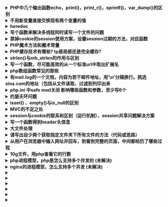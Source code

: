 
<details>
 <summary><b>PHP中几个输出函数echo，print()，print_r()，sprintf()，var_dump()的区别</b></summary>


1. echo：是语句不是函数，没有返回值，可输出多个变量值，不需要圆括号。不能输出数组和对象，只能打印简单类型(如int,string)。
2. print：是语句不是函数，有返回值 1 ，只能输出一个变量，不需要圆括号。不能输出数组和对象，只能打印简单类型(如int,string)。
3. print_r：是函数，可以打印复合类型，例如：stirng、int、float、array、object等，输出array时会用结构表示，而且可以通过print_r($str,true)来使print_r不输出而返回print_r处理后的值
4. printf：是函数，把文字格式化以后输出（参看C语言）
5. sprintf：是函数，跟printf相似，但不打印，而是返回格式化后的文字（该函数把格式化的字符串写写入一个变量中，而不是输出来），其    他的与printf一样。
6. var_dump()：函数，输出变量的内容、类型或字符串的内容、类型、长度。常用来调试。

</details>



<details>
 <summary><b>不用新变量直接交换现有两个变量的值</b></summary>

方法一： 用list()
```
   a=10;b = 25;
   list(a,b)=array(b,a);
   echo a.′/′.b;//25/10
```
方法二：用传值方式加&符
```
  function swap(&a,&b)
  {
      $c = '';
      c=a;
      a=b;
      b=c;
  }

  a=25;b = 35;
  swap(a,b);
  echo a.′/′.b;
```

方法三：使用数组分割
```
    a="123";b = "456";
    b=a."#".b;
    b = explode("#",b);a = b[1];b = b[0];echoa."-".$b;
```
 

方法四：使用异或运算
```
    a="fsdfds";b = "xiaorui";
    a=a^b;b = b^a;
    a=a^b;echo a."-".$b;
```
</details>



<details>
 <summary><b>heredoc</b></summary>

>Heredoc在正规的PHP文档中和技术书籍中一般没有详细讲述。他是一种Perl风格的字符串输出技术。使用heredoc技术可以实现界面与代码的准分离，比如phpwind模板。
heredoc的语法是用”<<<”加上自己定义成对的标签，在标签范围內的文字视为一个字符串

规则如下：

1. 以<<<End开始标记开始，以End结束标记结束，结束标记必须顶头写，不能有缩进和空格，且在结束标记末尾要有分号 。开始标记和开始标记相同，比如常用大写的EOT、EOD、EOF来表示，也可以使用其他标记，只要保证开始标记和结束标记不在正文中出现就行。

2. 位于开始标记和结束标记之间的变量可以被正常解析，但是函数则不可以。在heredoc中，变量不需要用连接符 . 或 , 来拼接，比如：
```
$a=2;
$b= <<<EOF
  "zyf"$a
  "zyf"
EOF;
echo $b; //结果连同双引号一起输出："zyf"2 "zyf"
```
3. heredoc常用在输出包含大量HTML语法文档的时候。他要比传统的echo输出精炼很多，如下所示：

```
function getHtml()
{
    echo "<html>";
    echo "<head><title>Title</title></head>";
    echo "<body>Content</body>";
    echo "</html>;
}

function getHtml()
{
echo <<<EOT
      <html>
      <head><title>Title</title></head>
      <body>Content</body>
      </html>
EOT;
}
```
</details>



<details>
 <summary><b>写个函数来解决多线程同时读写一个文件的问题</b></summary>

一般的方案：

```
//fopen():打开文件或者 URL，返回resource类型数据 。
$fp = fopen('./tmp/lock.txt', 'a+');
if (flock($fp, LOCK_EX)) {//取得独占锁定
    fwrite($fp, "Write something here\n");
    flock($fp, LOCK_UN);// 释放锁定
} else {
    echo "Couldn't lock the file !";
}
fclose($fp);
```
>但在PHP中，flock似乎工作的不是那么好！在多并发情况下，似乎是经常独占资源，不即时释放，或者是根本不释放，造成死锁，从而使服务器的cpu占用很高，甚至有时候会让服务器彻底死掉。

方案二：对文件进行加锁时，设置一个超时时间.
```
$fileName = './tmp/lock.txt';
if ($fp = fopen($fileName, 'a+')) {
    $startTime = microtime();
    while ((microtime() - $startTime) < 1000) {
        $canWrite = flock($fp, LOCK_EX);
        if (!$canWrite) {
            usleep(round(rand(0, 100) * 1000));
        } else {
            fwrite($fp, "Write something here\n");
            break;
        }
    }
    fclose($fp);
}
```
> 超时设置为1ms，如果这里时间内没有获得锁，就反复获得，直接获得到对文件操作权为止，当然。如果超时限制已到，就必需马上退出，让出锁让其它进程来进行操作。

</details>



<details>
 <summary><b>禁掉cookie的session使用方案，设置session过期的方法，对应函数</b></summary>

1. 设置php.ini的session.use_trans_sid = 1或者打开enable-trans-sid选项，让PHP自动跨页传递session id。
2. 手动通过URL传值, 隐藏表单传递session id。

```
  session_start();
  $_SESSION[’var1’]="源码爱好者";
  $sn = session_id();
  $url="<a href=".""s2.php?s=".$sn."">下一页</a>";
  echo $url;
  ```
  ```
  session_id($_GET[’s’]);
  session_start();
  echo "传递的session变量var1的值为：".$_SESSION[’var1’];
```

3. 用文件、数据库等形式保存session_id,在跨页过程中手动调用。
```
  $name=$_POST[’name’];
  $pass=$_POST[’pass’];

  session_start();
  $_SESSION[’user’]= $name;
  $psid=session_id();
  $fp=fopen("e:\tmp\phpsid.txt","w+";
  fwrite($fp,$psid);
  fclose($fp);
  echo "已登录<br>";
```
```
  $fp=fopen("e:\tmp\phpsid.txt","r";
  $sid=fread($fp,1024);
  fclose($fp);
  session_id($sid);
  session_start();
  if(isset($_SESSION[’user’]) && $_SESSION[’user’]="laogong" {
  echo "已登录!";
```

>Session过期时间设定:
```
ini_set('session.gc_maxlifetime', 3600); //设置时间 
ini_get('session.gc_maxlifetime');//得到ini中设定值 
```

</details>



<details>
 <summary><b>PHP魔术方法和魔术常量</b></summary>

##### 魔术常量

1. `__LINE__`
返回文件中的当前行号。
2. `__FILE__`
　　返回文件的完整路径和文件名。如果用在包含文件中，则返回包含文件名。自PHP4.0.2 起，__FILE__总是包含一个绝对路径，而在此之前的版本有时会包含一个相对路径。
3. `__FUNCTION__`
　　返回函数名称(PHP4.3.0 新加)。自PHP5 起本常量返回该函数被定义时的名字(区分大小写)。在PHP4 中该值总是小写字母的。
4. `__CLASS__`
　　返回类的名称(PHP4.3.0 新加)。自PHP5 起本常量返回该类被定义时的名字(区分大小写)。在PHP4 中该值总是小写字母的。
5. `__METHOD__`
　　返回类的方法名(PHP5.0.0 新加)。返回该方法被定义时的名字(区分大小写)。

##### Class魔术方法
>魔术方法是PHP面向对象中很有用特性。它们在特定的情况下被触发，都是以双下划线开头，可以理解为钩子函数，利用模式方法可以轻松实现PHP面向对象中重载（Overloading即动态创建类属性和方法）。魔术方法很多还是成对出现的，以下列出目前PHP中所有的模式方法。
1. __construct，__destruct
__constuct构建对象的时被调用；
__destruct明确销毁对象或脚本结束时被调用；
2. __get，__set
__set当给不可访问或不存在属性赋值时被调用
__get读取不可访问或不存在属性时被调用
3. __isset，__unset
__isset对不可访问或不存在的属性调用isset()或empty()时被调用
__unset对不可访问或不存在的属性进行unset时被调用
4. __call，__callStatic
__call调用不可访问或不存在的方法时被调用
__callStatic调用不可访问或不存在的静态方法时被调用
5. __sleep，__wakeup
__sleep当使用serialize时被调用，当你不需要保存大对象的所有数据时很有用
__wakeup当使用unserialize时被调用，可用于做些对象的初始化操作
6. __clone
进行对象clone时被调用，用来调整对象的克隆行为
7. __toString
当一个类被转换成字符串时被调用
8. __invoke
当以函数方式调用对象时被调用
9. __set_state
当调用var_export()导出类时，此静态方法被调用。用__set_state的返回值做为var_export的返回值。
10. __debuginfo
当调用var_dump()打印对象时被调用（当你不想打印所有属性）适用于PHP5.6版本

```
  class Animal{
  }
  $m = new Animal(); //__construct()被调用
  $m->not_exist_property = test; //__set()被调用
  echo $m->not_exist_property;//__get()被调用
  $m->abc(1,2,3); //__call()被调用
  echo isset($m->not_exist_property); //__isset()被调用，返回bool值
  unset($m->not_exist_property); //__unset()被调用
  echo $tmp = serialize($m); //__sleep()被调用
  unserialize($tmp); //__wakeup()被调用
  $m1 = clone $m; //__clone()被调用，对象默认是引用传递，使用clone关键词则可实现对象复制
  $m(); //__invoke() 已函数调用类
  eval( '$m2 = ' . var_export ( $m , true ) . ';' );
  var_dump($m2);
  var_dump($m);
  //最后__destruct()被调用
```

</details>



<details>
 <summary><b>PHP缓存技术有哪些? tp是局部还是完全缓存?</b></summary>

1. 全页面静态化缓存：将页面全部生成为HTML静态页面，用户访问时直接访问静态页面，不走PHP服务器的解析流程。此种方式在CMS系统中比较常见，如dedecms。
实现方法：输出缓存
ob_start()--打开“输出控制缓冲”;
some code --要运行的代码;
$content=ob_get_contents()--返回“输出缓冲区的内容”;
some code --使用file_put_contents()等函数将返回的数据写入HTML文件;
ob_clearn()--清空“输出缓冲区”;

2. 页面部分缓存：将页面中不常变动的部分进行静态化缓存，而经常变化的部分不缓存，最后组装在一起显示；可以使用类似ob_get_contents()的方式实现，也可以利用类似ESI之类的页面片段缓存策略，使其用来做动态页面中相对静态的片段部分的缓存。该缓存方式常用与商城中的商品页。

3. 数据缓存：缓存数据的一种方式。比如，商城中的某个商品信息，当用商品id去请求时，就会得出包括店铺信息,商品信息等数据，此时就可以将这些 数据缓存到一个php文件中，文件名包含商品id来建一个唯一标示；下一次有人想查看这个商品时，首先就直接调这个文件里面的信息，而不用再去数据库查 询；其实缓存文件中缓存的就是一个php数组之类；Ecmall商城系统里面就用了这种方式；

4. 查询缓存：根据查询来进行缓存。将查询得到的数据缓存在一个文件中，下次遇到相同的查询时，就直接先从这个文件里面调数据，不再去查数据库；但此处的缓存文件名可能就需要以查询语句为基点来建立唯一标示.

>注意：以上几种缓存方式都需要对缓存的文件设置一个有效时间，在这个时间内，相同的访问会先取缓存文件的内容，超过有效时间后就重新从数据库中获取数据，并生成新的缓存文件。

5. 内存式缓存：使用redis,memcached等nosql数据库设置PHP缓存，通过缓存查询结果，来减少数据库的访问次数，从而提高网站的响应速度。

6. pache缓存模块：apache安装完以后，是不允许被cache的。如果外接了cache或squid服务器要求进行web加速的话，就需要在htttpd.conf里进行设置，当然前提是在安装apache的时候要激活mod_cache的模块。
安装apache时：./configure –enable-cache –enable-disk-cache –enable-mem-cache

7. PHP APC缓存扩展：使用PHP中的APC扩展来进行缓存

8. Opcode：首先php代码被解析为Tokens，然后再编译为Opcode码，最后执行Opcode码，返回结果；所以，对于相同的php文件，第一次运行时 可以缓存其Opcode码，下次再执行这个页面时，直接会去找到缓存下的opcode码，直接执行最后一步，而不再需要中间的步骤了。比较知名的是XCache、Turck MM Cache、PHP Accelerator等。关于PHP Opcode，鸟哥的博客中有一篇详解：http://www.laruence.com/2008/06/18/221.html

</details>



<details>
 <summary><b>strlen()与mb_strlen的作用与区别</b></summary>

在PHP中，strlen与mb_strlen是求字符串长度的函数
PHP内置的字符串长度函数strlen无法正确处理中文字符串，它得到的只是字符串所占的字节数。对于GB2312的中文编码，strlen得到的值是汉字个数的2倍，而对于UTF-8编码的中文，就是3倍（在 UTF-8编码下，一个汉字占3个字节）。

采用mb_strlen函数可以较好地解决这个问题。mb_strlen的用法和strlen类似，只不过它有第二个可选参数用于指定字符编码。例如得到UTF-8的字符串str长度，可以用mbstrlen(str长度，可以用mbstrlen(str,‘UTF-8’)。如果省略第二个参数，则会使用PHP的内部编码。内部编码可以通过 mb_internal_encoding()函数得到。

需要注意的是，mb_strlen并不是PHP核心函数，使用前需要确保在php.ini中加载了php_mbstring.dll，即确保“extension=php_mbstring.dll”这一行存在并且没有被注释掉，否则会出现未定义函 数的问题。

</details>



<details>
 <summary><b>写一个函数，尽可能高效的从一个标准url中取出扩展名</b></summary>

```
function getExt($url)
{
    $arr=parse_url($url);

    //方法一、
    $name=basename($arr['path']);
    $extArr=explode('.',$name);
    return $extArr[1];

    //方法二、
    $path=$arr['path'];
    $str=strrchr($path,'.');
    return $str;

    //方法三、
    $pathArr=pathinfo($url);
    $str = $pathArr['extension'];
    list($type, $vars) = explode('?',$str);
    return $type;
 }
```

</details>



<details>
 <summary><b>php数组函数常见的那些</b></summary>

 1. 数组操作的基本函数
```
array_values($arr); //获得数组的值
array_keys($arr); //获得数组的键名
array_flip($arr); //数组中的值与键名互换（如果有重复前面的会被后面的覆盖）
array_search('PHP',$arr); //检索给定的值，加true则是严格类型检查
array_reverse($arr); //将数组中的元素翻转
in_array("apple", $arr); //在数组中检索apple
array_key_exists("apple", $arr); // 检索给定的键名是否存在数组中
array_count_values($arr); // 统计数组中所有值出现的次数
```

2. 数组的分段和填充
```
  array_slice($arr, 0, 3); //可以将数组中的一段取出，此函数忽略键名（数组的分段）
  array_splice($arr, 0, 3，array("black","maroon")); //可以将数组中的一段取出，与上个函数不同在于返回的序列从原数组中删除
  array_chunk($arr, 3, TRUE); //可以将一个数组分割成多个，TRUE为保留原数组的键名（分割多个数组）
```

3. 数组与栈，列队
```
  array_push($arr, "apple", "pear"); //将一个或多个元素压入数组栈的末尾（入栈），返回入栈元素的个数
  array_pop($arr); // 将数组栈的最后一个元素弹出（出栈）
  array_shift($arr); //数组中第一个元素移出并返回（数组长度减1，其他元素向前移动一位，数字键名改为从零计数，文字键名不变）
  array_unshift($arr,"a",array(1,2)); //在数组的开头插入一个或多个元素
```

4. 数组的排序
```
  sort($arr); //由小到大，忽略键名 rsort($arr); //由大到小，忽略键名
  asort($arr); //由小到大，保留键名 arsort($arr); // 由大到小，保留键名
  ksort($arr); //按照键名正序排序 krsort($arr); // 按照键名逆序排序
```

5. 数组的计算
```
  array_sum($arr); //对数组内部的所有元素做求和运算（数组元素的求和）
  array_merge($arr1, $arr2); //合并两个或多个（相同字符串键名，后面覆盖前面，相同的数字键名，后面的附加到后面）
  array_diff($arr1, $arr2); //返回差集结果数组 array_diff_assoc($arr1, $arr2, $arr3); //返回差集结果数组，键名也做比较
  array_intersect($arr1, $arr2); //返回交集结果数组 array_intersect_assoc($arr1, $arr2); //返回交集结果数组，键名也做比较
```

6. 其他的数组函数
```
  array_unique($arr); //移除数组中重复的值，新的数组中会保留原始的键名
  shuffle($arr); // 将数组的顺序打亂
```

</details>



<details>
 <summary><b>有mail.log的一个文档，内容为若干邮件地址，用’\n’分隔换行。挑选sina.com的地址（包括从文件读取、过滤到列印出来</b></summary>

 1. 用正则表达式（比较慢，效率地，不推荐用）
 2. cat mail.log | grep sina.com

</details>



<details>
 <summary><b>php.ini 中safe mod关闭 影响哪些函数和参数，至少写6个</b></summary>

* move_uploaded_file() exec()
* system() passthru()
* popen() fopen()
* mkdir() rmdir()
* rename() unlink()
* copy() chgrp()
* chown() chmod()
* touch() symlink()
* link() parse_ini_file()
* set_time_limit() max_execution_time mail()

</details>



<details>
 <summary><b>约瑟夫环问题</b></summary>

>一群猴子排成一圈，按1，2，…，n依次编号。然后从第1只开始数，数到第m只,把它踢出圈，从它后面再开始数，再数到第m只，在把它踢出去…，如此不停 的进行下去，直到最后只剩下一只猴子为止，那只猴子就叫做大王。要求编程模拟此过程，输入m、n, 输出最后那个大王的编号(约瑟夫环)。
```
function fuhuan($allnum, $ti){
     $arr = array();
     for($i = 0; $i < $allnum; $i++){
         $arr[$i] = $i;
     }
 
     $nums = 1;
     while(count($arr) > 1){
          foreach ($arr as $key => $value) {
              if($nums == $ti){
                  unset($arr[$key]);
                  $nums = 1;
              }else{
                  $nums++;
              }
         }
     }
     $new_arr = array_values($arr);
     var_dump($new_arr[0] + 1);
 }
 fuhuan(10,10);
```

</details>



<details>
 <summary><b>isset() 、empty()与is_null的区别</b></summary>

1. 当变量未定义时，is_null()和“参数本身”是不允许作为参数判断的，会报Notice警告错误；
2. empty,isset首先都会检查变量是否存在，然后对变量值进行检测。而is_null 和 “参数本身”只是直接检查变量值，是否为null，因此如果变量未定义就会出现错误！
3. isset()：仅当null和未定义，返回false；
4. empty()：""、0、"0"、NULL、FALSE、array(),未定义，均返回false；
5. is_null()：仅判断是否为null，未定义 报警告；
6. 变量本身作为参数，与empty()一致，但接受未定义变量时，报警告；


</details>



<details>
 <summary><b>MVC的不足之处</b></summary>

1. 增加了系统结构和实现的复杂性。对于简单的界面，严格遵循MVC，使模型、视图与控制器分离，会增加结构的复杂性，并可能产生过多的更新操作，降低运行效率。
2. 视图与控制器间的过于紧密的连接。视图与控制器是相互分离，但确实联系紧密的部件，视图没有控制器的存在，其应用是很有限的，反之亦然，这样就妨碍了他们的独立重用。
3. 视图对模型数据的低效率访问。依据模型操作接口的不同，视图可能需要多次调用才能获得足够的显示数据。对未变化数据的不必要的频繁访问，也将损害操作性能。
4. 目前，一般高级的界面工具或构造器不支持MVC模式。改造这些工具以适应MVC需要和建立分离的部件的代价是很高的，从而造成使用MVC的困难。

</details>



<details>
 <summary><b>session与cookie的联系和区别（运行机制），session共享问题解决方案</b></summary>

##### 区别与联系：
>使用session_start()调用session，服务器端在生成session文件的同时生成session ID哈希值和默认值为PHPSESSID的session name，并向客户端发送变量为PHPSESSID(session name)(默认)值为一个128位的哈希值。服务器端将通过该cookie与客户端进行交互，session变量的值经php内部系列化后保存在服务器 机器上的文本文件中，和客户端的变量名默认情况下为PHPSESSID的coolie进行对应交互，即服务器自动发送了http 头:header(‘Set-Cookie: session_name()=session_id(); path=/’);即setcookie(session_name(),session_id());当从该页跳转到的新页面并调用 session_start()后,PHP将检查与给定ID相关联的服务器端存贮的session数据，如果没找到则新建一个数据集。

#### 共享方案：
1. 使用数据库保存session， 使用数据库来保存session，就算服务器宕机了也没事，session照样在。
问题：程序需要定制；每次请求都进行数据库读写开销不小，另外数据库是一个单点，可以做数据库的hash来解 决这个问题。
2. 使用 memcached来保存session， 这种方式跟数据库类似，内存存取性能比数据库好很多。
问题：程序需要定制，增加 了工作量；存入memcached中的数据都需要序列化，效率较低，断电或者重启电脑容易丢失数据；
3. 通过加密的cookie，在A服务器上登录，在用户的浏览器上添加加密的cookie，当用户访问B服务器时，检查有无Session，如果没有，就检验 Cookie是否有效，Cookie有效的话就在B服务器上重建session。简单，高效， 服务器的压力减小了，因为session数据不存在服务器磁盘上。根本就不会出现session读取不到的问题。
>问题：网络请求占用很多。每次请求时，客户端都要通过cookie发送session数据给服务器，session中数据不能太多，浏览器对cookie的大小存在限制。不适合高访问量的情况，因为高访问量的情况下。

</details>



<details>
 <summary><b>写一个函数得到header头信息</b></summary>

```
function getHeader()
{
    $headers = [];
    if (function_exists('getallheaders')) {
        $headers = getallheaders();
    } elseif (function_exists('http_get_request_headers')) {
        $headers = http_get_request_headers();
    } else {
        foreach ($_SERVER as $key => $value) {
            if(strstr($key, 'HTTP_')) {
                $newk = ucwords(strtolower(str_replace('_', '-', substr($key, 5))));
                $headers[$newk] = $value;
            }
        }
    }

    var_dump($headers);
}
```

</details>

<details>
 <summary><b>大文件处理</b></summary>

1. 有两个文件文件，大小都超过了1G，一行一条数据，每行数据不超过500字节，两文件中有一部分内容是完全相同的，请写代码找到相同的行，并写到新文件中。PHP最大允许内内为255M。
    >顺序读取两个文件的的全部记录,将每条记录经过hash->转换为10进制->%n后存到10个文件中,这样一共2G的数据分成10份,每份就是204.8M,低于内存限制,
    我可以一次读取一个文件,并用hash桶的方式得到单个文件中的内容是否有重复,因为每条记录都经过hash处理的,所以相同的记录肯定会在同一个文件中。

    下面是伪代码:
    ```
      /**
       * 将两个文件中的每条记录通过hash求余后分别存入10个文件中
       * 如果某个文件太大,超过限制内存大小,则可以对其再次hash求余
       */
      $handler = fopen('file_a_AND_file_b', 'r');
      
      while ($line = fgetc($handler)) {
          $save_to_file_name = crc32(hash('md5', $line)) % 10;
          file_put_contents($save_to_file_name, $line);     
      }
      
      /**
       *
       */
      $files = [ '10个文件的路径' ];
      foreach ($files as $file) {
      
          $handler = fopen($file, 'r');
          $tmp_arr = [];
          while($line = fgetc($handler)) {
              if(isset($tmp_arr[$line])) {
                  file_put_contents('common_content.txt', $line);
              } else {
                  $tmp_arr[$line] = true;
              }
          }
      
      }
    ```
2. 十道海量数据处理面试题与十个方法大总结
>https://blog.csdn.net/v_JULY_v/article/details/6279498


</details>



<details>
 <summary><b>请写出自少两个获取指定文件夹下所有文件的方法（代码或思路）</b></summary>

```
//递归
function readDirDeep($path,$deep = 0)
{
    $handle = opendir($path);
    while(false !== ($filename = readdir($handle))){
        if($filename == '.' || $filename == '..') continue;
        echo str_repeat('&nbsp;',$deep*5) . $filename.'<br>';
            //str_repeat(str,n) 重复一个str字符串n次
        if(is_dir($path.'/'.$filename)){
            readDirDeep($path.'/'.$filename,$deep+1);
            }
        }
        //闭关
        closedir($handle);
}
```

```
//队列
队列的方式就是遇到目录就放入队列,非目录打印就好
function readDirQueue($dir)
{
    $dirs = [$dir];

    while ($path = array_shift($dirs)) {
        if (is_dir($path) && $handle = opendir($path)) {
            while (false !== ($filename = readdir($handle))) {
                if ($filename == '.' || $filename == '..') continue;
                $real_path = $path . DIRECTORY_SEPARATOR . $filename;

                if(is_dir($real_path)) {
                    $dirs[] = $real_path;
                }else {
                    echo $real_path . '<br/>';
                }
            }
            //闭关
            closedir($handle);
        }
    }

}
```

 </details>




<details>
 <summary><b>从用户在浏览器中输入网址并回车，到看到完整的页面，中间都经历了哪些过程</b></summary>

  浏览器->url->dns->ip->port->tcp->nginx->server name->php-fpm/fast cgi->php
   ^  <-  client ip:port  <- ^ <-  ^                                 <-
   
  整个过程大概会涉及这些,里面的细节可以去了解一下
   
  顺便问一下: fast cgi是什么? php和php-fpm是啥关系?

 </details>



<details>
 <summary><b>10g文件，用php查看它的行数</b></summary>

  >它的方式是一次读取一部分数据,计算这部分数据中有多少个换行符,不断循环,效率会比顺序读取内容高

```
/*
 * 高效率计算文件行数
 * @author axiang
*/
function count_line($file)
{
    $fp = fopen($file, "r");
    $i  = 0;
    while (!feof($fp)) {
        //每次读取2M
        if ($data = fread($fp, 1024 * 1024 * 2)) {
            //计算读取到的行数
            $num = substr_count($data, "\n");
            $i += $num;
        }
    }
    fclose($fp);
    return $i;
}
```

</details>



<details>
 <summary><b>php进程模型，php是怎么支持多个并发的 (未解决)</b></summary>

1. PHP-FPM 启动进程的方式主要有哪几种，区别是什么？

    ①：静态（Static）
    >直接开启指定数量的 PHP-FPM 进程，不再增加或者减少；启动固定数量的进程，占用内存高。但在用户请求波动大的时候，对 Linux 操作系统进程的处理上耗费的系统资源低。

    ②：动态（Dynamic）
    >开始时开启一定数量的 PHP-FPM 进程，当请求量变大的时候，动态增加 PHP-FPM 进程数到上限，当空闲的时候自动释放空闲进程数到一个下限。
    动态模式会根据 max、min、idle children 配置，动态的调整进程数量。在用户请求较为波动，或者瞬间请求增高的时候，动态模式下会进行大量进程的创建、销毁等操作，而造成 Linux 负载波动升高。简单来说，请求量少，PHP-FPM 进程数少，请求量大，进程数多。优势就是，当请求量小的时候，进程数少，内存占用也小。

    ③：按需 （Ondemand）
    >这种模式下，PHP-FPM 的 Master 不会 Fork 任何子进程，纯粹就是按需启动。
    这种模式通常很少使用，因为它基本无法适应有一定量级的线上业务。由于 php-fpm 是短连接的，所以每次请求都会先建立连接，建立连接的过程必然会触发上图的执行步骤。所以，在大流量的系统上 Master 进程会变得繁忙，占用系统 CPU 资源，不适合大流量环境的部署。

    借用一张网络图片来说明：
    ![avatar](./images/54e62d.jpg)
    需要注意 2 个点，「连接」和「数据」到来。有连接进来再 Fork 进程，同样可以达到子进程继承父进程上下文，然后子进程处理用户请求这个目的。

    （关于动态、静态进程模式的相关参数，可参考 PHP 官方文档。）

    我们需要关注的是对于我们自身的业务，应该选择的 PHP-FPM 模式为动态还是静态。

    通常来说，对于比较大内存的服务器，设置为静态的话会提高效率。因为频繁开关 php-fpm 进程也会有时滞，所以内存够大的情况下开静态效果会更好。数量也可以根据 内存/30M 得到。比如说 2GB 内存的服务器，可以设置为 50；4GB 内存可以设置为 100 等。高配机器选静态，低配机器（省内存）选动态，高配机器用动态不能充分利用内存资源和 CPU 资源，也无法及时应对瞬时高并发。

2. PHP-FPM，是主进程接收请求转给子进程，还是子进程单独接收请求并处理，如何验证？

  PHP-FPM 的进程管理方式和 Nginx 的进程管理方式有些类似。在处理请求时，并非由主进程接受请求后转给子进程，而是子进程「抢占式」地接受用户请求。本质上 PHP-FPM 多进程以及 Nginx 多进程，都是在主进程监听同一个端口后，Fork 子进程达到多个进程监听同一端口的目的。

  Linux 系统所有的进程 IO 操作，都需要和操作系统打交道。也就是说，系统知道所有 IO 操作。这个过程就是我们常说的「系统调用」。我们可以从系统调用入手解决这个问题。系统调用的查看，可以使用 Strace。

  如何验证相对简单，我们可以采取 2 种方式：
  * 看 PHP-FPM 进程的日志。这需要配置好合适的 PHP-FPM 日志格式；
  * 既然 IO 数据会通过内核态过度到用户态进程，我们可以通过 strace -p 命令去跟踪系统调用。分别跟踪 PHP-FPM 的主进程 ID 以及子进程 ID，然后访问 Nginx，由 Nginx 通过 fast-cgi 协议转到 PHP-FPM 进程上，看在哪个进程上发送了系统调用。

3. 为何在 PHP-FPM 模式下，PHP 代码很少有人去做连接池？

4. PHP-FPM 模式性能差的体现有哪些，如何优化？

5. PHP-FPM 模式下的 YAC 为何无法和 CLI 模式无法共享内存？

</details>


<details>
 <summary><b>nginx的进程模型，怎么支持多个并发 (未解决)</b></summary> 

 

</details>

 

</details>


<details>
 <summary><b></b></summary>

 

</details>

 

</details>


<details>
 <summary><b></b></summary>

 

</details>

 

</details>


<details>
 <summary><b></b></summary>

 

</details>

 

</details>


<details>
 <summary><b></b></summary>

 

</details>

 

</details>


<details>
 <summary><b></b></summary>

 

</details>

 

</details>


<details>
 <summary><b></b></summary>

 

</details>
